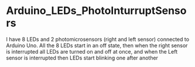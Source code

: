 # Arduino_LEDs_PhotoInturruptSensors
I have 8 LEDs and 2 photomicrosensors (right and left sensor) connected to Arduino Uno. All the 8 LEDs start in an off state, then when the right sensor is interrupted all LEDs are turned on and off at once, and when the Left sensor is interrupted then LEDs start blinking one after another
